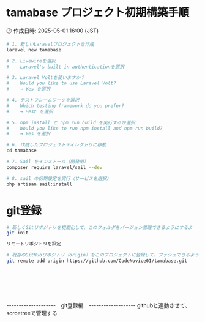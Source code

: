 # tamabase プロジェクト初期構築手順

🕒 作成日時: 2025-05-01 16:00 (JST)

```bash
# 1. 新しいLaravelプロジェクトを作成
laravel new tamabase

# 2. Livewireを選択
#    Laravel's built-in authenticationを選択

# 3. Laravel Voltを使いますか？
#    Would you like to use Laravel Volt?
#    → Yes を選択

# 4. テストフレームワークを選択
#    Which testing framework do you prefer?
#    → Pest を選択

# 5. npm install と npm run build を実行するか選択
#    Would you like to run npm install and npm run build?
#    → Yes を選択

# 6. 作成したプロジェクトディレクトリに移動
cd tamabase

# 7. Sail をインストール（開発用）
composer require laravel/sail --dev

# 8. sail の初期設定を実行（サービスを選択）
php artisan sail:install


```


# git登録

```bash
# 新しくGitリポジトリを初期化して、このフォルダをバージョン管理できるようにするよ
git init

リモートリポジトリを設定

# 既存のGitHubリポジトリ（origin）をこのプロジェクトに登録して、プッシュできるようにするよ
git remote add origin https://github.com/CodeNovice01/tamabase.git


```


```bash

```


```bash

```


```bash

```


```bash

```


```bash

```

```bash

```
--------------------　git登録編　-------------------
githubと連動させて、sorcetreeで管理する